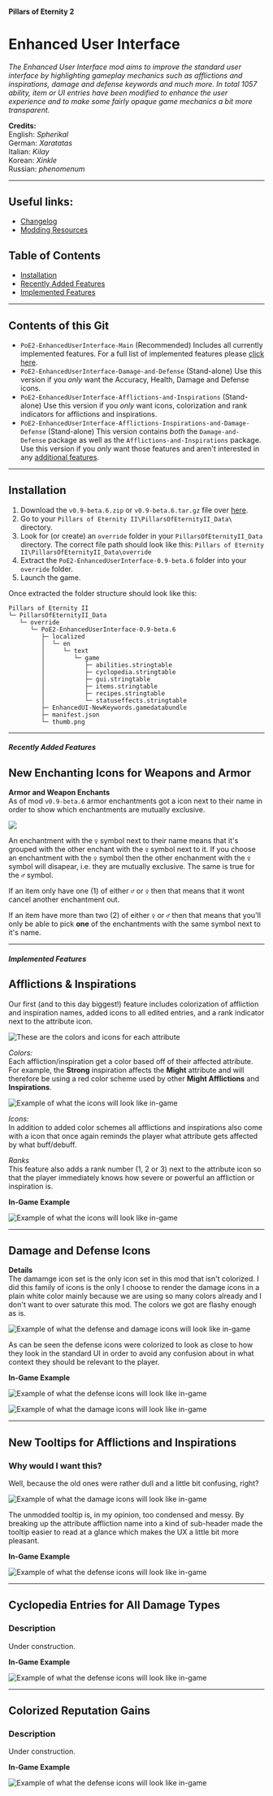 #### Pillars of Eternity 2
# Enhanced User Interface
*The Enhanced User Interface mod aims to improve the standard user interface by highlighting gameplay mechanics such as afflictions and inspirations, damage and defense keywords and much more. In total 1057 ability, item or UI entries have been modified to enhance the user experience and to make some fairly opaque game mechanics a bit more transparent.*

**Credits:**\
English: *Spherikal*\
German: *Xaratatas*\
Italian: *Kilay*\
Korean: *Xinkle*\
Russian: *phenomenum*

***

## Useful links:
- [Changelog](https://github.com/Spherikal/PoE2-EnhancedUserInterface/blob/master/changelog.md)
- [Modding Resources](https://github.com/Spherikal/PoE2-EnhancedUserInterface/wiki)

## Table of Contents
- [Installation](#installation)
- [Recently Added Features](#recently-added-features)
- [Implemented Features](#implemented-features)

***

## Contents of this Git
- `PoE2-EnhancedUserInterface-Main` (Recommended)
  Includes all currently implemented features. For a full list of implemented features please [click here](#).
- `PoE2-EnhancedUserInterface-Damage-and-Defense` (Stand-alone)
  Use this version if you *only* want the Accuracy, Health, Damage and Defense icons.
- `PoE2-EnhancedUserInterface-Afflictions-and-Inspirations` (Stand-alone)
  Use this version if you *only* want icons, colorization and rank indicators for afflictions and inspirations.
- `PoE2-EnhancedUserInterface-Afflictions-Inspirations-and-Damage-Defense` (Stand-alone)
This version contains *both* the `Damage-and-Defense` package as well as the `Afflictions-and-Inspirations` package. Use this version if you *only* want those features and aren't interested in any [additional features](#).

***

## Installation

1. Download the `v0.9-beta.6.zip` or `v0.9-beta.6.tar.gz` file over [here](https://github.com/Spherikal/PoE2-EnhancedUserInterface/releases).
2. Go to your `Pillars of Eternity II\PillarsOfEternityII_Data\` directory.
3. Look for (or create) an `override` folder in your `PillarsOfEternityII_Data` directory.
The correct file path should look like this: `Pillars of Eternity II\PillarsOfEternityII_Data\override`
4. Extract the `PoE2-EnhancedUserInterface-0.9-beta.6` folder into your `override` folder.
5. Launch the game.

Once extracted the folder structure should look like this:
```
Pillars of Eternity II
└─ PillarsOfEternityII_Data
   └─ override
      └─ PoE2-EnhancedUserInterface-0.9-beta.6
         ├─ localized
         │  └─ en
         │     └─ text
         │        └─ game
         │           ├─ abilities.stringtable
         │           ├─ cyclopedia.stringtable
         │           ├─ gui.stringtable
         │           ├─ items.stringtable
         │           ├─ recipes.stringtable
         │           └─ statuseffects.stringtable
         ├─ EnhancedUI-NewKeywords.gamedatabundle
         ├─ manifest.json
         └─ thumb.png
```

***

#### *Recently Added Features*
## New Enchanting Icons for Weapons and Armor
**Armor and Weapon Enchants**\
As of mod `v0.9-beta.6` armor enchantments got a icon next to their name in order to show which enchantments are mutually exclusive.

![](images/item_enchantment.png)

An enchantment with the `♀` symbol next to their name means that it's grouped with the other enchant with the `♀` symbol next to it. If you choose an enchantment with the `♀` symbol then the other enchanment with the `♀` symbol will disapear, i.e. they are mutually exclusive. The same is true for the `♂` symbol.

If an item only have one (1) of either `♂` or `♀` then that means that it wont cancel another enchantment out.

If an item have more than two (2) of either `♀` or `♂` then that means that you'll only be able to pick **one** of the enchantments with the same symbol next to it's name.

***

#### *Implemented Features*
## Afflictions & Inspirations
Our first (and to this day biggest!) feature includes colorization of affliction and inspiration names, added icons to all edited entries, and a  rank indicator next to the attribute icon.

![These are the colors and icons for each attribute](images/attributes_color.png)

*Colors:*\
Each affliction/inspiration get a color based off of their affected attribute. For example, the **Strong** inspiration affects the **Might** attribute and will therefore be using a red color scheme used by other **Might Afflictions** and **Inspirations**.

![Example of what the icons will look like in-game](images/afflictions_inspirations.png)

*Icons:*\
In addition to added color schemes all afflictions and inspirations also come with a icon that once again reminds the player what attribute gets affected by what buff/debuff.

*Ranks*\
This feature also adds a rank number (1, 2 or 3) next to the attribute icon so that the player immediately knows how severe or powerful an affliction or inspiration is.

**In-Game Example**

![Example of what the icons will look like in-game](images/features_1.png)

***

## Damage and Defense Icons
**Details**\
The damamge icon set is the only icon set in this mod that isn't colorized. I did this  family of icons is the only I choose to render the damage icons in a plain white color mainly because we are using so many colors already and I don't want to over saturate this mod. The colors we got are flashy enough as is.

![Example of what the defense and damage icons will look like in-game](images/damage_defense.png)

As can be seen the defense icons were colorized to look as close to how they look in the standard UI in order to avoid any confusion about in what context they should be relevant to the player.

**In-Game Example**

![Example of what the defense icons will look like in-game](images/features_3.png)

![Example of what the damage icons will look like in-game](images/features_2.png)

***

## New Tooltips for Afflictions and Inspirations
### Why would I want this?
Well, because the old ones were rather dull and a little bit confusing, right?

![Example of what the damage icons will look like in-game](images/tooltip_before_after.png)

The unmodded tooltip is, in my opinion, too condensed and messy. By breaking up the attribute affliction name into a kind of sub-header made the tooltip easier to read at a glance which makes the UX a little bit more pleasant.

**In-Game Example**

![Example of what the defense icons will look like in-game](images/features_4.png)

***

## Cyclopedia Entries for All Damage Types
### Description
Under construction.

**In-Game Example**

![Example of what the defense icons will look like in-game](images/features_5.png)

***

## Colorized Reputation Gains
### Description
Under construction.

**In-Game Example**

![Example of what the defense icons will look like in-game](images/features_6.png)
